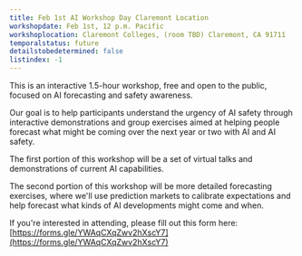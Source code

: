 ```yaml
---
title: Feb 1st AI Workshop Day Claremont Location
workshopdate: Feb 1st, 12 p.m. Pacific
workshoplocation: Claremont Colleges, (room TBD) Claremont, CA 91711
temporalstatus: future
detailstobedetermined: false
listindex: -1
---
```


This is an interactive 1.5-hour workshop, free and open to the public, focused
on AI forecasting and safety awareness.

Our goal is to help participants understand the urgency of AI safety through
interactive demonstrations and group exercises aimed at helping people forecast
what might be coming over the next year or two with AI and AI safety.

The first portion of this workshop will be a set of virtual talks and
demonstrations of current AI capabilities.

The second portion of this workshop will be more detailed forecasting exercises,
where we'll use prediction markets to calibrate expectations and help
forecast what kinds of AI developments might come and when.

If you're interested in attending, please fill out this form here:
[https://forms.gle/YWAqCXqZwv2hXscY7](https://forms.gle/YWAqCXqZwv2hXscY7)
